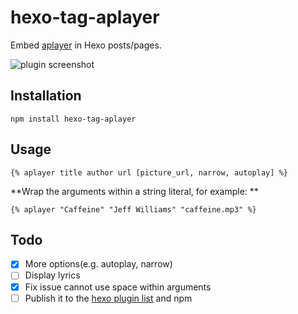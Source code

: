 # hexo-tag-aplayer

Embed [aplayer](https://github.com/DIYgod/APlayer) in Hexo posts/pages.

![plugin screenshot](http://7jpp1d.com1.z0.glb.clouddn.com/QQ20160202-5.png)

## Installation

	npm install hexo-tag-aplayer

## Usage

	{% aplayer title author url [picture_url, narrow, autoplay] %}

**Wrap the arguments within a string literal, for example: **

	{% aplayer "Caffeine" "Jeff Williams" "caffeine.mp3" %}

## Todo

- [x] More options(e.g. autoplay, narrow)
- [ ] Display lyrics
- [x] Fix issue cannot use space within arguments
- [ ] Publish it to the [hexo plugin list](https://hexo.io/plugins) and npm
